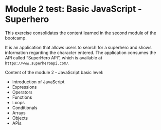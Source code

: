 # Module 2 test: Basic JavaScript - Superhero

This exercise consolidates the content learned in the second module of the bootcamp.

It is an application that allows users to search for a superhero and shows information regarding the character entered. The application consumes the API called “SuperHero API”, which is available at `https://www.superheroapi.com/`.

Content of the module 2 - JavaScript basic level:
* Introduction of JavaScript
* Expressions
* Operators
* Functions
* Loops
* Conditionals
* Arrays
* Objects
* APIs
   